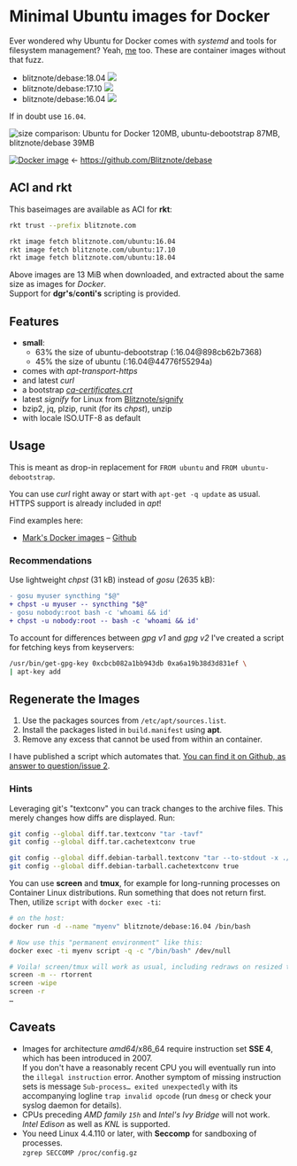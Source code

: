 Minimal Ubuntu images for Docker
================================

Ever wondered why Ubuntu for Docker comes with *systemd* and tools for filesystem management?
Yeah, [me](https://twitter.com/murmosh) too.
These are container images without that fuzz.

* blitznote/debase:18.04 [![](https://images.microbadger.com/badges/image/blitznote/debootstrap-amd64:18.04.svg)](http://microbadger.com/images/blitznote/debootstrap-amd64 "Ubuntu 18.04 on MicroBadger.com")
* blitznote/debase:17.10 [![](https://images.microbadger.com/badges/image/blitznote/debootstrap-amd64:17.10.svg)](http://microbadger.com/images/blitznote/debootstrap-amd64 "Ubuntu 17.10 on MicroBadger.com")
* blitznote/debase:16.04 [![](https://images.microbadger.com/badges/image/blitznote/debootstrap-amd64:16.04.svg)](http://microbadger.com/images/blitznote/debootstrap-amd64 "Ubuntu 16.04 on MicroBadger.com")

If in doubt use `16.04`.

![size comparison: Ubuntu for Docker 120MB, ubuntu-debootstrap 87MB, blitznote/debase 39MB](https://rawgit.com/Blitznote/docker-ubuntu-debootstrap/master/ubuntu-for-Docker-sizes.svg)

[![Docker image](https://img.shields.io/badge/Docker-blitznote%2Fdebootstrap-blue.svg)](https://hub.docker.com/r/blitznote/debootstrap-amd64/) ← https://github.com/Blitznote/debase

## ACI and rkt

This baseimages are available as ACI for **rkt**:

```bash
rkt trust --prefix blitznote.com

rkt image fetch blitznote.com/ubuntu:16.04
rkt image fetch blitznote.com/ubuntu:17.10
rkt image fetch blitznote.com/ubuntu:18.04
```

Above images are 13 MiB when downloaded, and extracted about the same size as images for *Docker*.  
Support for **dgr's**/**conti's** scripting is provided.

Features
--------

* **small**:
  * 63% the size of ubuntu-debootstrap (:16.04@898cb62b7368)
  * 45% the size of ubuntu (:16.04@44776f55294a)
* comes with *apt-transport-https*
* and latest *curl*
* a bootstrap *[ca-certificates.crt](https://github.com/wmark/docker-curl/blob/master/ca-certificates.crt)*
* latest *signify* for Linux from [Blitznote/signify](https://github.com/Blitznote/signify)
* bzip2, jq, plzip, runit (for its *chpst*), unzip
* with locale ISO.UTF-8 as default

Usage
-----

This is meant as drop-in replacement for ```FROM ubuntu``` and ```FROM ubuntu-debootstrap```.

You can use *curl* right away or start with ```apt-get -q update``` as usual.
HTTPS support is already included in *apt*!

Find examples here:

* [Mark's Docker images](https://hub.docker.com/u/wmark/) – [Github](https://github.com/search?q=user%3Awmark+docker-)

### Recommendations

Use lightweight *chpst* (31 kB) instead of *gosu* (2635 kB):

```diff
- gosu myuser syncthing "$@"
+ chpst -u myuser -- syncthing "$@"
- gosu nobody:root bash -c 'whoami && id'
+ chpst -u nobody:root -- bash -c 'whoami && id'
```

To account for differences between *gpg v1* and *gpg v2*
I've created a script for fetching keys from keyservers:

```bash
/usr/bin/get-gpg-key 0xcbcb082a1bb943db 0xa6a19b38d3d831ef \
| apt-key add
```

Regenerate the Images
---------------------

1. Use the packages sources from `/etc/apt/sources.list`.
2. Install the packages listed in `build.manifest` using **apt**.
3. Remove any excess that cannot be used from within an container.

I have published a script which automates that.
[You can find it on Github, as answer to question/issue 2](https://github.com/Blitznote/docker-ubuntu-debootstrap/issues/2#issuecomment-256456602).

### Hints

Leveraging git's "textconv" you can track changes to the archive files.
This merely changes how diffs are displayed.
Run:

```bash
git config --global diff.tar.textconv "tar -tavf"
git config --global diff.tar.cachetextconv true

git config --global diff.debian-tarball.textconv "tar --to-stdout -x ./var/lib/dpkg/available -f"
git config --global diff.debian-tarball.cachetextconv true
```

You can use **screen** and **tmux**, for example for long-running processes on Container Linux distributions.
Run something that does not return first. Then, utilize `script` with `docker exec -ti`:

```bash
# on the host:
docker run -d --name "myenv" blitznote/debase:16.04 /bin/bash

# Now use this "permanent environment" like this:
docker exec -ti myenv script -q -c "/bin/bash" /dev/null

# Voila! screen/tmux will work as usual, including redraws on resized terminals.
screen -m -- rtorrent
screen -wipe
screen -r
…
```

Caveats
-------

* Images for architecture *amd64*/x86_64 require instruction set **SSE 4**, which has been introduced in 2007.  
  If you don't have a reasonably recent CPU you will eventually run into the `illegal instruction` error.
  Another symptom of missing instruction sets is message `Sub-process… exited unexpectedly` with its
  accompanying logline `trap invalid opcode` (run `dmesg` or check your syslog daemon for details).
* CPUs preceding *AMD family `15h`* and *Intel's Ivy Bridge* will not work.  
  *Intel Edison* as well as *KNL* is supported.
* You need Linux 4.4.110 or later, with **Seccomp** for sandboxing of processes.  
  `zgrep SECCOMP /proc/config.gz`
